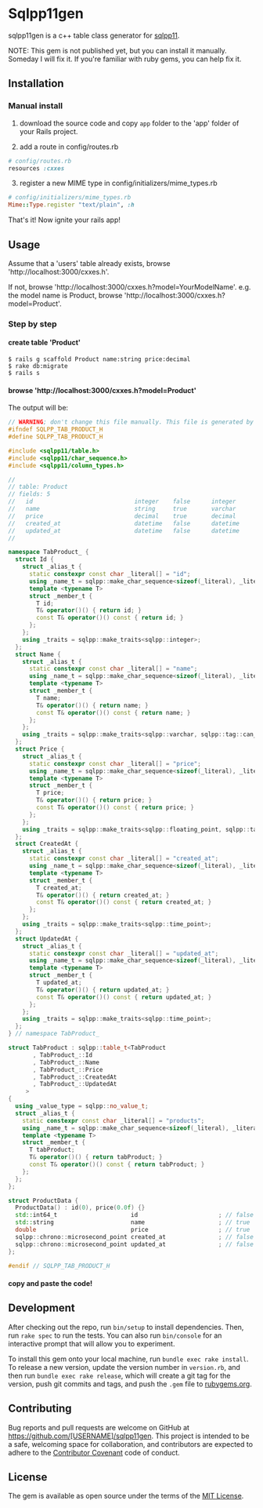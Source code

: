 # Sqlpp11gen

sqlpp11gen is a c++ table class generator for [sqlpp11](https://github.com/rbock/sqlpp11).

NOTE: This gem is not published yet, but you can install it manually. Someday I will fix it. If you're familiar with ruby gems, you can help fix it.

## Installation

### Manual install

1. download the source code and copy `app` folder to the 'app' folder of your Rails project.

2. add a route in config/routes.rb
``` ruby
# config/routes.rb
resources :cxxes
```
3. register a new MIME type in config/initializers/mime_types.rb
```ruby
# config/initializers/mime_types.rb
Mime::Type.register "text/plain", :h
```

That's it! Now ignite your rails app!

## Usage

Assume that a 'users' table already exists, browse 'http://localhost:3000/cxxes.h'. 

If not, browse 'http://localhost:3000/cxxes.h?model=YourModelName'. e.g. the model name is Product, browse 'http://localhost:3000/cxxes.h?model=Product'.

### Step by step

#### create table 'Product'

```
$ rails g scaffold Product name:string price:decimal
$ rake db:migrate
$ rails s 
```

#### browse 'http://localhost:3000/cxxes.h?model=Product'
The output will be:

```c++
// WARNING; don't change this file manually. This file is generated by sqlpp11gen!
#ifndef SQLPP_TAB_PRODUCT_H
#define SQLPP_TAB_PRODUCT_H

#include <sqlpp11/table.h>
#include <sqlpp11/char_sequence.h>
#include <sqlpp11/column_types.h>

//
// table: Product
// fields: 5
//   id                             integer    false      integer
//   name                           string     true       varchar
//   price                          decimal    true       decimal
//   created_at                     datetime   false      datetime
//   updated_at                     datetime   false      datetime
//

namespace TabProduct_ {
  struct Id {
    struct _alias_t {
      static constexpr const char _literal[] = "id";
      using _name_t = sqlpp::make_char_sequence<sizeof(_literal), _literal>;
      template <typename T>
      struct _member_t {
        T id;
        T& operator()() { return id; }
        const T& operator()() const { return id; }
      };
    };
    using _traits = sqlpp::make_traits<sqlpp::integer>;
  };
  struct Name {
    struct _alias_t {
      static constexpr const char _literal[] = "name";
      using _name_t = sqlpp::make_char_sequence<sizeof(_literal), _literal>;
      template <typename T>
      struct _member_t {
        T name;
        T& operator()() { return name; }
        const T& operator()() const { return name; }
      };
    };
    using _traits = sqlpp::make_traits<sqlpp::varchar, sqlpp::tag::can_be_null>;
  };
  struct Price {
    struct _alias_t {
      static constexpr const char _literal[] = "price";
      using _name_t = sqlpp::make_char_sequence<sizeof(_literal), _literal>;
      template <typename T>
      struct _member_t {
        T price;
        T& operator()() { return price; }
        const T& operator()() const { return price; }
      };
    };
    using _traits = sqlpp::make_traits<sqlpp::floating_point, sqlpp::tag::can_be_null>;
  };
  struct CreatedAt {
    struct _alias_t {
      static constexpr const char _literal[] = "created_at";
      using _name_t = sqlpp::make_char_sequence<sizeof(_literal), _literal>;
      template <typename T>
      struct _member_t {
        T created_at;
        T& operator()() { return created_at; }
        const T& operator()() const { return created_at; }
      };
    };
    using _traits = sqlpp::make_traits<sqlpp::time_point>;
  };
  struct UpdatedAt {
    struct _alias_t {
      static constexpr const char _literal[] = "updated_at";
      using _name_t = sqlpp::make_char_sequence<sizeof(_literal), _literal>;
      template <typename T>
      struct _member_t {
        T updated_at;
        T& operator()() { return updated_at; }
        const T& operator()() const { return updated_at; }
      };
    };
    using _traits = sqlpp::make_traits<sqlpp::time_point>;
  };
} // namespace TabProduct_

struct TabProduct : sqlpp::table_t<TabProduct
       , TabProduct_::Id 
       , TabProduct_::Name 
       , TabProduct_::Price 
       , TabProduct_::CreatedAt 
       , TabProduct_::UpdatedAt 
     >
{
  using _value_type = sqlpp::no_value_t;
  struct _alias_t {
    static constexpr const char _literal[] = "products";
    using _name_t = sqlpp::make_char_sequence<sizeof(_literal), _literal>;
    template <typename T>
    struct _member_t {
      T tabProduct;
      T& operator()() { return tabProduct; }
      const T& operator()() const { return tabProduct; }
    };
  };
};

struct ProductData {
  ProductData() : id(0), price(0.0f) {}
  std::int64_t                     id                       ; // false      integer
  std::string                      name                     ; // true       varchar
  double                           price                    ; // true       decimal
  sqlpp::chrono::microsecond_point created_at               ; // false      datetime
  sqlpp::chrono::microsecond_point updated_at               ; // false      datetime
};

#endif // SQLPP_TAB_PRODUCT_H
```

#### copy and paste the code!

## Development

After checking out the repo, run `bin/setup` to install dependencies. Then, run `rake spec` to run the tests. You can also run `bin/console` for an interactive prompt that will allow you to experiment.

To install this gem onto your local machine, run `bundle exec rake install`. To release a new version, update the version number in `version.rb`, and then run `bundle exec rake release`, which will create a git tag for the version, push git commits and tags, and push the `.gem` file to [rubygems.org](https://rubygems.org).

## Contributing

Bug reports and pull requests are welcome on GitHub at https://github.com/[USERNAME]/sqlpp11gen. This project is intended to be a safe, welcoming space for collaboration, and contributors are expected to adhere to the [Contributor Covenant](contributor-covenant.org) code of conduct.


## License

The gem is available as open source under the terms of the [MIT License](http://opensource.org/licenses/MIT).

